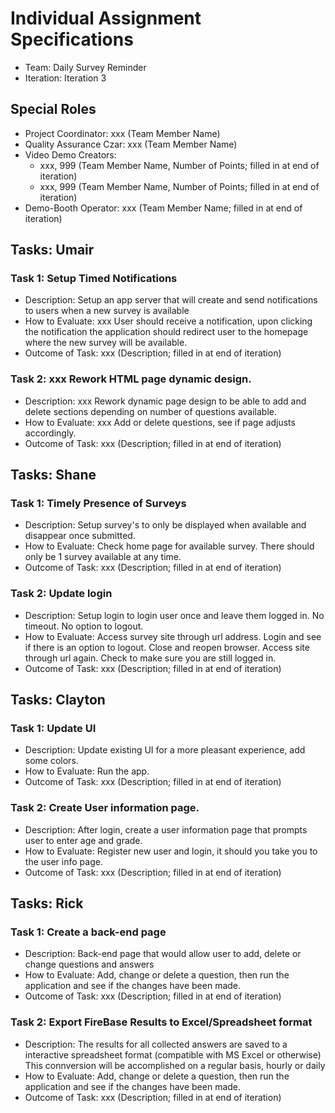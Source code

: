 # Individual Assignment Specifications

- Team:  Daily Survey Reminder
- Iteration: Iteration 3

## Special Roles

- Project Coordinator: xxx (Team Member Name)
- Quality Assurance Czar: xxx (Team Member Name)
- Video Demo Creators:
  - xxx, 999 (Team Member Name, Number of Points; filled in at end of iteration)
  - xxx, 999 (Team Member Name, Number of Points; filled in at end of iteration)
- Demo-Booth Operator: xxx (Team Member Name; filled in at end of iteration)

## Tasks: Umair

### Task 1: Setup Timed Notifications
- Description:  Setup an app server that will create and send notifications to users when a new survey is available
- How to Evaluate: xxx User should receive a notification, upon clicking the notification the application should redirect user to the homepage where the new survey will be available.
- Outcome of Task: xxx (Description; filled in at end of iteration)

### Task 2: xxx Rework HTML page dynamic design.
- Description: xxx Rework dynamic page design to be able to add and delete sections depending on number of questions available.
- How to Evaluate: xxx Add or delete questions, see if page adjusts accordingly.
- Outcome of Task: xxx (Description; filled in at end of iteration)


## Tasks: Shane

### Task 1: Timely Presence of Surveys
- Description: Setup survey's to only be displayed when available and disappear once submitted.
- How to Evaluate: Check home page for available survey. There should only be 1 survey available at any time. 
- Outcome of Task: xxx (Description; filled in at end of iteration)

### Task 2: Update login
- Description: Setup login to login user once and leave them logged in. No timeout. No option to logout. 
- How to Evaluate:  Access survey site through url address. Login and see if there is an option to logout. Close and reopen browser. Access site through url again. Check to make sure you are still logged in.
- Outcome of Task: xxx (Description; filled in at end of iteration)


## Tasks: Clayton

### Task 1: Update UI
- Description:  Update existing UI for a more pleasant experience, add some colors. 
- How to Evaluate:  Run the app.
- Outcome of Task: xxx (Description; filled in at end of iteration)


 ### Task 2: Create User information page.
- Description:  After login, create a user information page that prompts user to enter age and grade. 
- How to Evaluate:  Register new user and login, it should you take you to the user info page. 
- Outcome of Task: xxx (Description; filled in at end of iteration)


## Tasks: Rick

### Task 1:  Create a back-end page

- Description:  Back-end page that would allow user to add, delete or change questions and answers 
- How to Evaluate:  Add, change or delete a question, then run the application and see if the changes have been made. 
- Outcome of Task: xxx (Description; filled in at end of iteration)


### Task 2: Export FireBase Results to Excel/Spreadsheet format

- Description: The results for all collected answers are saved to a interactive spreadsheet format (compatible with MS Excel or otherwise) This connversion will be accomplished on a regular basis, hourly or daily
- How to Evaluate:  Add, change or delete a question, then run the application and see if the changes have been made. 
- Outcome of Task: xxx (Description; filled in at end of iteration)
